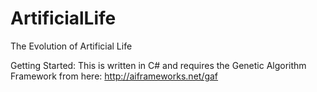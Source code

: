 # ArtificialLife
The Evolution of Artificial Life

Getting Started:
This is written in C# and requires the Genetic Algorithm Framework from here: http://aiframeworks.net/gaf


